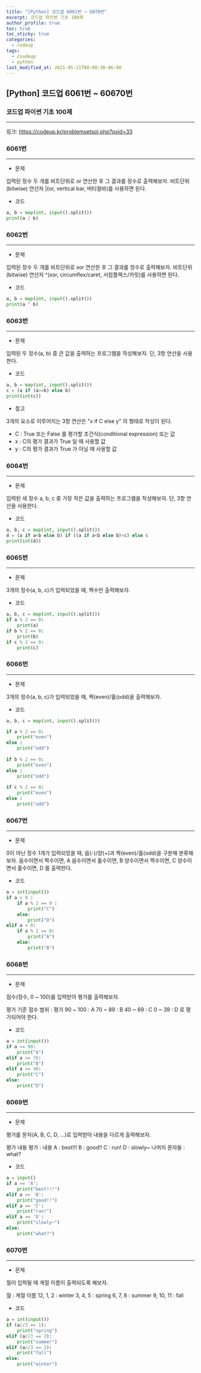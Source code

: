 ```yaml
---
title: "[Python] 코드업 6061번 ~ 6070번"
excerpt: 코드업 파이썬 기초 100제
author_profile: true
toc: true
toc_sticky: true
categories: 
  - codeup
tags:
  - coudeup
  - python
last_modified_at: 2021-05-21T00:00:30-06:00
---
```




## [Python] 코드업 6061번 ~ 60670번



### 코드업 파이썬 기초 100제

***

링크: <https://codeup.kr/problemsetsol.php?psid=33>


### 6061번

***

- 문제

입력된 정수 두 개를 비트단위로 or 연산한 후 그 결과를 정수로 출력해보자. 
비트단위(bitwise) 연산자 |(or, vertical bar, 버티컬바)를 사용하면 된다.

- 코드

```python
a, b = map(int, input().split())
print(a | b)
```

### 6062번

***

- 문제

입력된 정수 두 개를 비트단위로 xor 연산한 후 그 결과를 정수로 출력해보자. 
비트단위(bitwise) 연산자 ^(xor, circumflex/caret, 서컴플렉스/카릿)를 사용하면 된다.

- 코드

```python
a, b = map(int, input().split())
print(a ^ b)
```

### 6063번

***

- 문제

입력된 두 정수(a, b) 중 큰 값을 출력하는 프로그램을 작성해보자. 
단, 3항 연산을 사용한다.

- 코드

```python
a, b = map(int, input().split())
c = (a if (a>=b) else b)
print(int(c))
```

- 참고

3개의 요소로 이루어지는 3항 연산은 
"x if C else y" 의 형태로 작성이 된다. 
- C : True 또는 False 를 평가할 조건식(conditional expression) 또는 값 
- x : C의 평가 결과가 True 일 때 사용할 값
- y : C의 평가 결과가 True 가 아닐 때 사용할 값

### 6064번

***

- 문제

입력된 세 정수 a, b, c 중 가장 작은 값을 출력하는 프로그램을 작성해보자. 
단, 3항 연산을 사용한다. 

- 코드

```python
a, b, c = map(int, input().split())
d = (a if a<b else b) if ((a if a<b else b)<c) else c
print(int(d))
```

### 6065번

***

- 문제

3개의 정수(a, b, c)가 입력되었을 때, 짝수만 출력해보자. 

- 코드

```python
a, b, c = map(int, input().split())
if a % 2 == 0:
    print(a)
if b % 2 == 0:
    print(b)
if c % 2 == 0:
    print(c)
```

### 6066번

***

- 문제

3개의 정수(a, b, c)가 입력되었을 때, 짝(even)/홀(odd)을 출력해보자. 

- 코드

```python
a, b, c = map(int, input().split())

if a % 2 == 0:
    print("even")
else :
    print("odd")
    
if b % 2 == 0:
    print("even")
else :
    print("odd")
    
if c % 2 == 0:
    print("even")
else :
    print("odd")

```

### 6067번

***

- 문제

0이 아닌 정수 1개가 입력되었을 때, 음(-)/양(+)과 짝(even)/홀(odd)을 구분해 분류해보자. 
음수이면서 짝수이면, A
음수이면서 홀수이면, B
양수이면서 짝수이면, C
양수이면서 홀수이면, D
를 출력한다.

- 코드

```python
a = int(input())
if a > 0 :
    if a % 2 == 0 :
        print("C")
    else:
        print("D")
elif a < 0:
    if a % 2 == 0:
        print("A")
    else:
        print("B")
```

### 6068번

***

- 문제

점수(정수, 0 ~ 100)를 입력받아 평가를 출력해보자. 

평가 기준
점수 범위 : 평가
 90 ~ 100 : A
 70 ~   89 : B
 40 ~   69 : C
   0 ~   39 : D
로 평가되어야 한다.

- 코드

```python
a = int(input())
if a >= 90:
    print("A")
elif a >= 70:
    print("B")
elif a >= 40:
    print("C")
else:
    print("D")
```

### 6069번

***

- 문제

평가를 문자(A, B, C, D, ...)로 입력받아 내용을 다르게 출력해보자. 

평가 내용
평가 : 내용
A : best!!!
B : good!!
C : run!
D : slowly~
나머지 문자들 : what? 

- 코드

```python
a = input()
if a == 'A':
    print("best!!!")
elif a == 'B':
    print("good!!")
elif a == 'C':
    print("run!")
elif a == 'D':
    print("slowly~")
else:
    print("what?")
```

### 6070번

***

- 문제

월이 입력될 때 계절 이름이 출력되도록 해보자. 

월 : 계절 이름
12, 1, 2 : winter
  3, 4, 5 : spring
  6, 7, 8 : summer
  9, 10, 11 : fall 

- 코드

```python
a = int(input())
if (a//3 == 1):
    print("spring")
elif (a//3 == 2):
    print("summer")
elif (a//3 == 3):
    print("fall")
else:
    print("winter")
```

